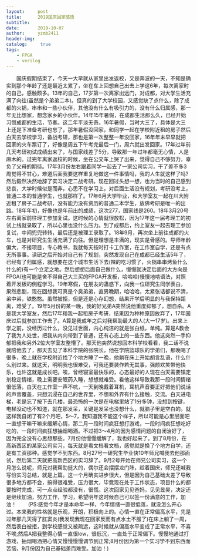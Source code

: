 ```yaml
---
layout:     post
title:      2019国庆回家感悟
subtitle:   
date:       2019-10-07
author:     yzmb2411
header-img: 
catalog: 	 true
tags:
    - FPGA
    - verilog 
---
```


&emsp;&emsp;国庆假期结束了，今天一大早就从家里出发返校，又是奔波的一天，不知是确实到那个年龄了还是最近太累了，坐在车上回想自己出去上学这6年，每次离家时的自己，感触颇多。13年的自己，17岁第一次离家出远门，对成都，对大学生活充满了向往(虽然是个弟弟二本)。但真的到了大学校园，又感觉缺了点什么，除了成都的火锅，串串和一些小伙伴，其他没有什么有吸引力的，没有什么归属感，那一年无比想家，想念家乡的小伙伴。14年15年暑假，在成都生活那么久，已经开始习惯成都的生活，节奏。这二年平淡无奇。16年暑假，当时大三了，具体是大三上还是下准备考研也忘了，那年暑假没回家，和同学一起在学校附近租的房子然后白天去学校学习，备战考研，那也是第一次整整一年没回家，16年年末早早就把回家的火车票订了，好像是周五​下午考完最后一门，周六就出发回家。17年过年前几天考研初试成绩出来了，与国家线差了5分，导致那一年过年都毫无心情，人是麻木的。过完年离家返校的时候，坐在公交车上哭了出来，觉得自己不够努力，辜负了父母的期待。17年3月份左右跟着同学一起去了一家公司实习，干了差不多3周觉得不甘心，难道后面我要这样重复地做这一件事情吗，我的人生就这样了吗?然后毅然决然地辞了实习决定二战考研。现在回过头想一想，也为当时的自己感到悲哀，大学时候似是而非，心思不在学习上，对后面生活没有规划，考研没考上，普通二本的普通学生，也就那样了。17年6月大学毕业，和大学室友一起在川大附近租了房子二战考研，没有能力没有资历的普通二本学生，放佛考研是唯一的出路。18年年初，好像也是年前出的成绩，这次277，国家线是260。18年3月20号左右离家前往理工参加复试。这时候的心情就很放松，因为17年这一届考理工的初试上线就录取了，所以心里也没什么压力。到了成都后，约上室友一起去理工参加复试，中间兜兜转转，最后还是被理工录取了。18年9月，再次坐上前往成都的火车，也是对研究生生活充满了向往。但是理想是丰满的，现实是骨感的。导师年龄偏大，不接项目，专心教书，我就每天按时打卡工作室，在工作室自学，还是有点无所事事。读研之后开始对自己有了规划，突然发现自己在成都已经生活5年了，已经有了归属感，就想要在这个城市生活下去(辣的吃习惯了，火锅串串烤鱼什么什么的)有一个立足之地。然后想想后面自己做什么，慢慢就决定后面的大方向是FPGA(也可能是舍不得自己大三买的FPGA开发板，哈哈哈)慢慢地啃语法，对照着开发板的例程学习。19年寒假，在朋友的蛊惑下，向我一位研究生同学表白，果然悲剧，现在回想我可真是个臭弟弟，直男晚期，哈哈哈，太紧张话都说不清，弟中弟，铁憨憨。虽然被拒，但是还是心存幻想，结果开学后明显的与我保持距离，难受了。19年5月份的某一晚，我的好兄弟A突然说他重度抑郁了，想自杀。A是我大学室友，然后17年和我一起租房子考研，结果因为种种原因放弃了，17年国庆过后就参加工作去了。A算是我成年之后对我帮助最大的人(大一17岁)。出来上学之前，没经历过什么，没见过世面，内心纯洁的就是张白纸，单纯。算是A教会了我为人处世，把我从内向带到了普通，还有心态上的一些东西。他这突然一手抑郁把我和另外2位大学室友整懵了。那天他突然说想回本科学校看看，我二话不说就陪他去了，那天去见了本科学院的张院长，他在学院篮球队的学弟们，那晚喝了很多，晚上就在学校附近找了个地方睡了一晚，他躺在床上开始胡言乱语，什么什么别过来。就这天，明明我也很难受，可我还要装作若无其事，强颜欢笑带他快乐，也许这就是成长吧。唉，曾经寝室最快乐的，心态最好的人现在白天需要镇定剂稳定情绪，晚上需要安眠药入睡，想想就难受。看他这样导致我那一段时间情绪很低落，白天在工作室一声不吭，一天到晚戴着耳机，耳机声音要正好把他们说话的声音覆盖，只想沉浸在自己的世界里，不想和外界有什么接触，交流。白天进电梯，老是忘了按下去几楼，最恐怖的一次是在电梯里站了1分多钟，没想到按键，电梯没动也不知道，就在那发呆，关键是发呆也没想什么，就脑子里是空白的。就这样我自闭了有2个月吧，5～7，我知道我不能这个样子，所以可能是心里层面吧一直想干嘛干嘛来缓解心情，那二月一段时间疯狂想打游戏，一段时间疯狂想吃好吃的，一段时间疯狂想抽烟喝酒。不过把3～4月的因为感情问题的自闭治好了，因为完全没有心思想那些。7月份他慢慢缓解了，我也好起来了。到了8月份，在高新西区的某家公司实习，每天就是看文档看文档，感觉就是换了个地方自学，还是有工资那种。感觉学不到东西。8月27号一研究生毕业快10年师兄喊我去他那面试，然后第二天就把高新西区的实习辞了。9月2号开始在师兄公司实习，这一个月怎么说呢，师兄对我帮助挺大的，偶尔还会摆摆龙门阵，趁着国庆，师兄还喊我写份实习总结，就是上篇。这一个月确实进步很大，但是因为自己基础太差了导致很多地方都不会，搞得很难受，压力很大，毕竟现在处于工作状态，项目什么的都要按时完成，可一点点经验都没有，很慌。这次回家见见爸妈，见见昱昊，决定还是继续加油，努力工作，学习，希望明年这时候自己可以签一份满意的工作，加油！
&emsp;&emsp;(PS:感觉​今年才是本命年一样，今年情绪一直很低落，就没怎么开心过。本来我的性格就是乐观，开朗，积极向上的。心情一直在正常偏高水平，先是过年那几天得了肛窦炎(我发现我现在回家反而有点水土不服了)在床上躺了一周，然后表白被拒，到学校感觉又被疏远，这时候就从偏高水平变成了正常水平，不喜不唉;然后A把我整得心情一直很low，很低沉，一直处于正常偏下。慢慢地通过打游戏，抽烟喝酒把心情又慢慢慢慢调节到正常;8月份因为第一个实习学不到东西而苦恼，9月份因为自己基础差而难受。加油！)
